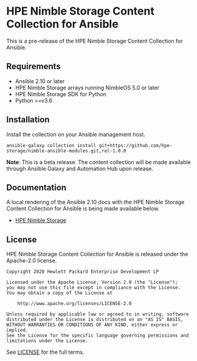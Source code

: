 # HPE Nimble Storage Content Collection for Ansible

This is a pre-release of the HPE Nimble Storage Content Collection for Ansible.

## Requirements

- Ansible 2.10 or later
- HPE Nimble Storage arrays running NimbleOS 5.0 or later
- HPE Nimble Storage SDK for Python
- Python >=v3.6

## Installation

Install the collection on your Ansible management host.

```
ansible-galaxy collection install git+https://github.com/hpe-storage/nimble-ansible-modules.git,rel-1.0.0
```

**Note**: This is a beta release. The content collection will be made available through Ansible Galaxy and Automation Hub upon release.

## Documentation

A local rendering of the Ansible 2.10 docs with the HPE Nimble Storage Content Collection for Ansible is being made available below.

- [HPE Nimble Storage](https://hpe-storage.github.io/nimble-ansible-modules/modules/list_of_storage_modules.html)

## License

HPE Nimble Storage Content Collection for Ansible is released under the Apache-2.0 license.

    Copyright 2020 Hewlett Packard Enterprise Development LP
    
    Licensed under the Apache License, Version 2.0 (the "License");
    you may not use this file except in compliance with the License.
    You may obtain a copy of the License at
    
        http://www.apache.org/licenses/LICENSE-2.0
    
    Unless required by applicable law or agreed to in writing, software
    distributed under the License is distributed on an "AS IS" BASIS,
    WITHOUT WARRANTIES OR CONDITIONS OF ANY KIND, either express or implied.
    See the License for the specific language governing permissions and
    limitations under the License.
    
See [LICENSE](LICENSE) for the full terms.
